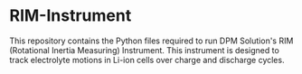 # RIM-Instrument
This repository contains the Python files required to run DPM Solution's RIM (Rotational Inertia Measuring) Instrument. This instrument is designed to track electrolyte motions in Li-ion cells over charge and discharge cycles.
